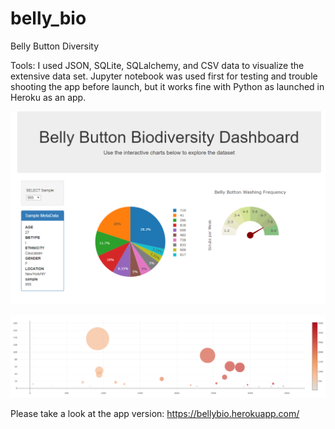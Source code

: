 # belly_bio
Belly Button Diversity

Tools: I used JSON, SQLite, SQLalchemy, and CSV data to visualize the extensive data set. Jupyter notebook was used first for testing and trouble shooting the app before launch, but it works fine with Python as launched in Heroku as an app.

![belly_bio](Images/belly1b.png)

![belly_bio](Images/belly2b.png)

Please take a look at the app version:
https://bellybio.herokuapp.com/
